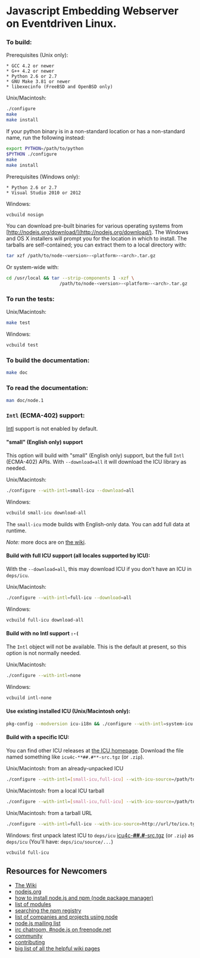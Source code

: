 Javascript Embedding Webserver on Eventdriven Linux.
===

### To build:

Prerequisites (Unix only):

    * GCC 4.2 or newer
    * G++ 4.2 or newer
    * Python 2.6 or 2.7
    * GNU Make 3.81 or newer
    * libexecinfo (FreeBSD and OpenBSD only)

Unix/Macintosh:

```sh
./configure
make
make install
```

If your python binary is in a non-standard location or has a
non-standard name, run the following instead:

```sh
export PYTHON=/path/to/python
$PYTHON ./configure
make
make install
```

Prerequisites (Windows only):

    * Python 2.6 or 2.7
    * Visual Studio 2010 or 2012

Windows:

```sh
vcbuild nosign
```

You can download pre-built binaries for various operating systems from
[http://nodejs.org/download/](http://nodejs.org/download/).  The Windows
and OS X installers will prompt you for the location in which to install.
The tarballs are self-contained; you can extract them to a local directory
with:

```sh
tar xzf /path/to/node-<version>-<platform>-<arch>.tar.gz
```

Or system-wide with:

```sh
cd /usr/local && tar --strip-components 1 -xzf \
                    /path/to/node-<version>-<platform>-<arch>.tar.gz
```

### To run the tests:

Unix/Macintosh:

```sh
make test
```

Windows:

```sh
vcbuild test
```

### To build the documentation:

```sh
make doc
```

### To read the documentation:

```sh
man doc/node.1
```

### `Intl` (ECMA-402) support:

[Intl](https://github.com/joyent/node/wiki/Intl) support is not
enabled by default.

#### "small" (English only) support

This option will build with "small" (English only) support, but
the full `Intl` (ECMA-402) APIs.  With `--download=all` it will
download the ICU library as needed.

Unix/Macintosh:

```sh
./configure --with-intl=small-icu --download=all
```

Windows:

```sh
vcbuild small-icu download-all
```

The `small-icu` mode builds
with English-only data. You can add full data at runtime.

*Note:* more docs are on
[the wiki](https://github.com/joyent/node/wiki/Intl).

#### Build with full ICU support (all locales supported by ICU):

With the `--download=all`, this may download ICU if you don't
have an ICU in `deps/icu`.

Unix/Macintosh:

```sh
./configure --with-intl=full-icu --download=all
```

Windows:

```sh
vcbuild full-icu download-all
```

#### Build with no Intl support `:-(`

The `Intl` object will not be available.
This is the default at present, so this option is not normally needed.

Unix/Macintosh:

```sh
./configure --with-intl=none
```

Windows:

```sh
vcbuild intl-none
```

#### Use existing installed ICU (Unix/Macintosh only):

```sh
pkg-config --modversion icu-i18n && ./configure --with-intl=system-icu
```

#### Build with a specific ICU:

You can find other ICU releases at
[the ICU homepage](http://icu-project.org/download).
Download the file named something like `icu4c-**##.#**-src.tgz` (or
`.zip`).

Unix/Macintosh: from an already-unpacked ICU

```sh
./configure --with-intl=[small-icu,full-icu] --with-icu-source=/path/to/icu
```

Unix/Macintosh: from a local ICU tarball

```sh
./configure --with-intl=[small-icu,full-icu] --with-icu-source=/path/to/icu.tgz
```

Unix/Macintosh: from a tarball URL

```sh
./configure --with-intl=full-icu --with-icu-source=http://url/to/icu.tgz
```

Windows: first unpack latest ICU to `deps/icu`
  [icu4c-**##.#**-src.tgz](http://icu-project.org/download) (or `.zip`)
  as `deps/icu` (You'll have: `deps/icu/source/...`)

```sh
vcbuild full-icu
```

Resources for Newcomers
---
  - [The Wiki](https://github.com/joyent/node/wiki)
  - [nodejs.org](http://nodejs.org/)
  - [how to install node.js and npm (node package manager)](http://www.joyent.com/blog/installing-node-and-npm/)
  - [list of modules](https://github.com/joyent/node/wiki/modules)
  - [searching the npm registry](http://npmjs.org/)
  - [list of companies and projects using node](https://github.com/joyent/node/wiki/Projects,-Applications,-and-Companies-Using-Node)
  - [node.js mailing list](http://groups.google.com/group/nodejs)
  - [irc chatroom, #node.js on freenode.net](http://webchat.freenode.net?channels=node.js&uio=d4)
  - [community](https://github.com/joyent/node/wiki/Community)
  - [contributing](https://github.com/joyent/node/wiki/Contributing)
  - [big list of all the helpful wiki pages](https://github.com/joyent/node/wiki/_pages)
